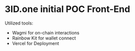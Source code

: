 # 3ID.one initial POC Front-End 

Utilized tools:
- Wagmi for on-chain interactions
- Rainbow Kit for wallet connect
- Vercel for Deployment
